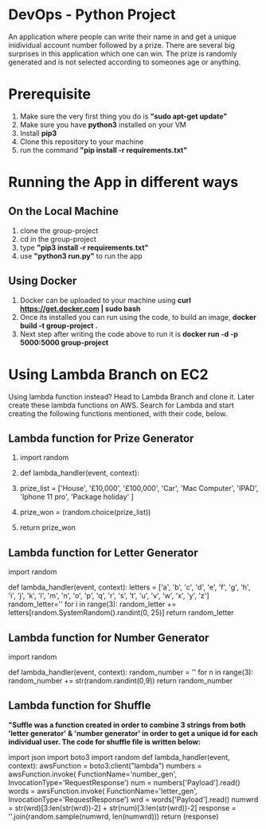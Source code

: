 # DevOps - Python Project
An application where people can write their name in and get a unique inidividual account number followed by a prize. There are several big surprises in this application which one can win. The prize is randomly generated and is not selected according to someones age or anything. 

# Prerequisite 
  1. Make sure the very first thing you do is __"sudo apt-get update"__
  2. Make sure you have __python3__ installed on your VM
  3. Install __pip3__
  4. Clone this repository to your machine
  5. run the command __"pip install -r requirements.txt"__  
  
  
 # Running the App in different ways

 ## On the Local Machine
  1. clone the group-project
  2. cd in the group-project
  3. type __"pip3 install -r requirements.txt"__
  4. use __"python3 run.py"__ to run the app
 
 ## Using Docker
  1. Docker can be uploaded to your machine using __curl https://get.docker.com | sudo bash__
  2. Once its installed you can run using the code, to build an image, __docker build -t group-project .__
  3. Next step after writing the code above to run it is __docker run -d -p 5000:5000 group-project__
 
# Using Lambda Branch on EC2
Using lambda function instead? Head to Lambda Branch and clone it. Later create these lambda functions on AWS. Search for Lambda and     start creating the following functions mentioned, with their code, below.
 
  ## Lambda function for Prize Generator 
   1. import random
   
   2. def lambda_handler(event, context):
   3.    prize_list = ['House', '£10,000', '£100,000', 'Car', 'Mac Computer', 'IPAD', 'Iphone 11 pro', 'Package holiday' ]
   4.   prize_won = (random.choice(prize_list))
   5.   return prize_won
      
  ## Lambda function for Letter Generator
   import random
  
   def lambda_handler(event, context):
    letters = ['a', 'b', 'c', 'd', 'e', 'f', 'g', 'h', 'i', 'j', 'k', 'l', 'm', 'n', 'o', 'p', 'q', 'r', 's', 't', 'u', 'v', 'w', 'x', 'y', 'z']
    random_letter=''
    for i in range(3):
        random_letter += letters[random.SystemRandom().randint(0, 25)]
    return random_letter
    
  ## Lambda function for Number Generator
   import random
   
   def lambda_handler(event, context):
      random_number = ''
      for n in range(3):
        random_number += str(random.randint(0,9))
      return random_number
      
 ## Lambda function for Shuffle
 __"Suffle was a function created in order to combine 3 strings from both 'letter generator' & 'number generator' in order to get a unique id for each individual user. The code for shuffle file is written below:__
 
  import json
  import boto3
  import random
  def lambda_handler(event, context):
      awsFunction = boto3.client("lambda")
      numbers = awsFunction.invoke(
              FunctionName='number_gen',
              InvocationType='RequestResponse')
      num = numbers['Payload'].read()
      words = awsFunction.invoke(
              FunctionName='letter_gen',
              InvocationType='RequestResponse')
      wrd = words['Payload'].read()
      numwrd = str(wrd)[3:len(str(wrd))-2] + str(num)[3:len(str(wrd))-2]
      response = ''.join(random.sample(numwrd, len(numwrd)))
      return (response)
 
      
   
 
